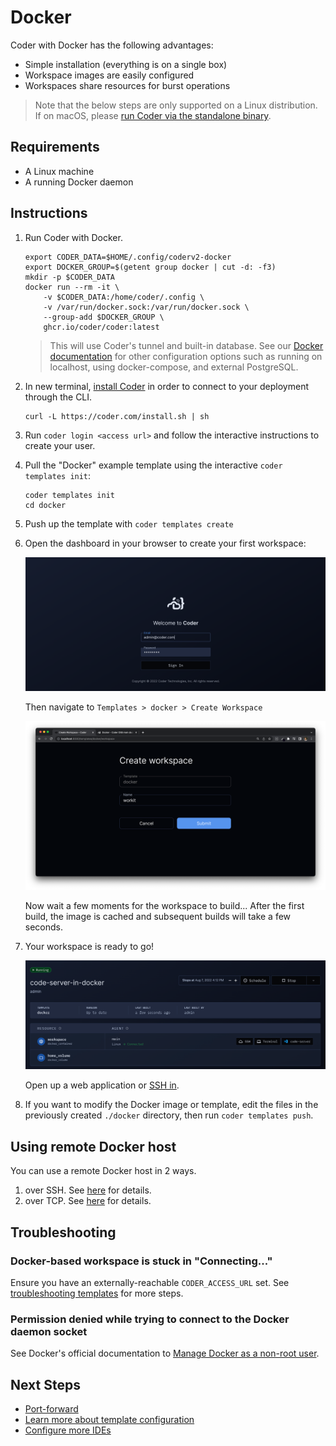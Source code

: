 # Docker

Coder with Docker has the following advantages:

- Simple installation (everything is on a single box)
- Workspace images are easily configured
- Workspaces share resources for burst operations

> Note that the below steps are only supported on a Linux distribution.
> If on macOS, please [run Coder via the standalone binary](../install//binary.md).

## Requirements

- A Linux machine
- A running Docker daemon

## Instructions

1. Run Coder with Docker.

   ```console
   export CODER_DATA=$HOME/.config/coderv2-docker
   export DOCKER_GROUP=$(getent group docker | cut -d: -f3)
   mkdir -p $CODER_DATA
   docker run --rm -it \
       -v $CODER_DATA:/home/coder/.config \
       -v /var/run/docker.sock:/var/run/docker.sock \
       --group-add $DOCKER_GROUP \
       ghcr.io/coder/coder:latest
   ```

   > This will use Coder's tunnel and built-in database. See our [Docker documentation](../install/docker.md) for other configuration options such as running on localhost, using docker-compose, and external PostgreSQL.

1. In new terminal, [install Coder](../install/) in order to connect to your deployment through the CLI.

   ```console
   curl -L https://coder.com/install.sh | sh
   ```

1. Run `coder login <access url>` and follow the
   interactive instructions to create your user.

1. Pull the "Docker" example template using the interactive `coder templates init`:

   ```console
   coder templates init
   cd docker
   ```

1. Push up the template with `coder templates create`

1. Open the dashboard in your browser to create your
   first workspace:

   <img src="../images/platforms/docker/login.png">

   Then navigate to `Templates > docker > Create Workspace`

   <img src="../images/platforms/docker/create-workspace.png">

   Now wait a few moments for the workspace to build... After the first build,
   the image is cached and subsequent builds will take a few seconds.

1. Your workspace is ready to go!

   <img src="../images/platforms/docker/ides.png">

   Open up a web application or [SSH in](../ides.md#ssh-configuration).

1. If you want to modify the Docker image or template, edit the files in the
   previously created `./docker` directory, then run `coder templates push`.

## Using remote Docker host

You can use a remote Docker host in 2 ways.
1. over SSH. See [here](https://registry.terraform.io/providers/kreuzwerker/docker/latest/docs#remote-hosts) for details.
2. over TCP. See [here](https://registry.terraform.io/providers/kreuzwerker/docker/latest/docs#certificate-information) for details.
 

## Troubleshooting

### Docker-based workspace is stuck in "Connecting..."

Ensure you have an externally-reachable `CODER_ACCESS_URL` set. See [troubleshooting templates](../templates/index.md#Troubleshooting) for more steps.

### Permission denied while trying to connect to the Docker daemon socket

See Docker's official documentation to [Manage Docker as a non-root user](https://docs.docker.com/engine/install/linux-postinstall/#manage-docker-as-a-non-root-user).

## Next Steps

- [Port-forward](../networking/port-forwarding.md)
- [Learn more about template configuration](../templates/index.md)
- [Configure more IDEs](../ides/web-ides.md)
